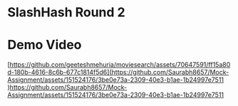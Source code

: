 # SlashHash Round 2

# Demo Video
[https://github.com/geeteshmehuria/moviesearch/assets/70647591/ff15a80d-180b-4616-8c6b-677c1814f5d6](https://github.com/Saurabh8657/Mock-Assignment/assets/151524176/3be0e73a-2309-40e3-b1ae-1b24997e7511
)https://github.com/Saurabh8657/Mock-Assignment/assets/151524176/3be0e73a-2309-40e3-b1ae-1b24997e7511
